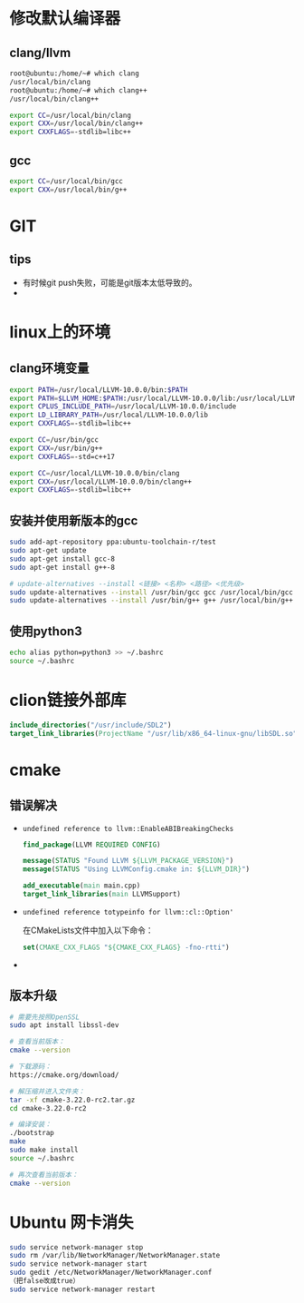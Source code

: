 

# 修改默认编译器

## clang/llvm

```bash
root@ubuntu:/home/~# which clang
/usr/local/bin/clang
root@ubuntu:/home/~# which clang++
/usr/local/bin/clang++

export CC=/usr/local/bin/clang
export CXX=/usr/local/bin/clang++
export CXXFLAGS=-stdlib=libc++
```

## gcc

```bash
export CC=/usr/local/bin/gcc
export CXX=/usr/local/bin/g++
```

# GIT

## tips

- 有时候git push失败，可能是git版本太低导致的。
- 

# linux上的环境

## clang环境变量

```bash
export PATH=/usr/local/LLVM-10.0.0/bin:$PATH
export PATH=$LLVM_HOME:$PATH:/usr/local/LLVM-10.0.0/lib:/usr/local/LLVM-10.0.0/include 
export CPLUS_INCLUDE_PATH=/usr/local/LLVM-10.0.0/include
export LD_LIBRARY_PATH=/usr/local/LLVM-10.0.0/lib
export CXXFLAGS=-stdlib=libc++

export CC=/usr/bin/gcc
export CXX=/usr/bin/g++
export CXXFLAGS=-std=c++17

export CC=/usr/local/LLVM-10.0.0/bin/clang
export CXX=/usr/local/LLVM-10.0.0/bin/clang++
export CXXFLAGS=-stdlib=libc++
```

## 安装并使用新版本的gcc

```bash
sudo add-apt-repository ppa:ubuntu-toolchain-r/test 
sudo apt-get update 
sudo apt-get install gcc-8
sudo apt-get install g++-8

# update-alternatives --install <链接> <名称> <路径> <优先级>
sudo update-alternatives --install /usr/bin/gcc gcc /usr/local/bin/gcc 50
sudo update-alternatives --install /usr/bin/g++ g++ /usr/local/bin/g++ 50
```

## 使用python3

```bash
echo alias python=python3 >> ~/.bashrc
source ~/.bashrc
```

# clion链接外部库

```cmake
include_directories("/usr/include/SDL2")
target_link_libraries(ProjectName "/usr/lib/x86_64-linux-gnu/libSDL.so")
```

# cmake

## 错误解决

- `undefined reference to llvm::EnableABIBreakingChecks`

  ```cmake
  find_package(LLVM REQUIRED CONFIG)
  
  message(STATUS "Found LLVM ${LLVM_PACKAGE_VERSION}")
  message(STATUS "Using LLVMConfig.cmake in: ${LLVM_DIR}")
  
  add_executable(main main.cpp)
  target_link_libraries(main LLVMSupport)
  ```

- `undefined reference totypeinfo for llvm::cl::Option'`

  在CMakeLists文件中加入以下命令：

  ```cmake
  set(CMAKE_CXX_FLAGS "${CMAKE_CXX_FLAGS} -fno-rtti")
  ```

- 

## 版本升级

```bash
# 需要先按照OpenSSL
sudo apt install libssl-dev

# 查看当前版本：
cmake --version

# 下载源码：
https://cmake.org/download/

# 解压缩并进入文件夹：
tar -xf cmake-3.22.0-rc2.tar.gz
cd cmake-3.22.0-rc2

# 编译安装：
./bootstrap
make
sudo make install
source ~/.bashrc

# 再次查看当前版本：
cmake --version
```

# Ubuntu 网卡消失

```bash
sudo service network-manager stop
sudo rm /var/lib/NetworkManager/NetworkManager.state
sudo service network-manager start
sudo gedit /etc/NetworkManager/NetworkManager.conf
（把false改成true）
sudo service network-manager restart
```

